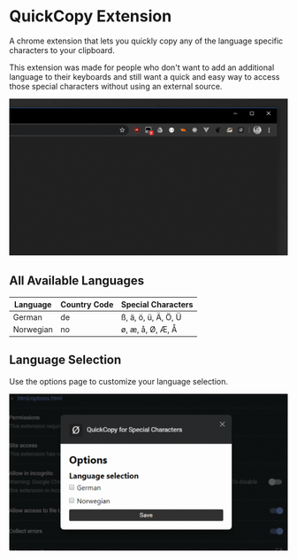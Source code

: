# QuickCopy Extension

A chrome extension that lets you quickly copy any of the language specific characters to your clipboard. 

This extension was made for people who don't want to add an additional language to their keyboards and still want a quick and easy way to access those special characters without using an external source.

![](dist/preview/popup-preview.gif)

## All Available Languages

| Language | Country Code | Special Characters |
| --- | --- | --- |
| German | de | ß, ä, ö, ü, Ä, Ö, Ü |
| Norwegian | no | ø, æ, å, Ø, Æ, Å |


## Language Selection

Use the options page to customize your language selection.

![](dist/preview/options-preview.gif)